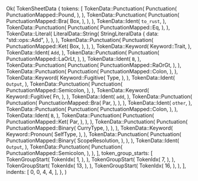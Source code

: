 Ok(
    TokenSheetData {
        tokens: [
            TokenData::Punctuation(
                Punctuation(
                    PunctuationMapped::Pound,
                ),
            ),
            TokenData::Punctuation(
                Punctuation(
                    PunctuationMapped::Bra(
                        Box,
                    ),
                ),
            ),
            TokenData::Ident(
                `to_rust`,
            ),
            TokenData::Punctuation(
                Punctuation(
                    PunctuationMapped::Eq,
                ),
            ),
            TokenData::Literal(
                LiteralData::String(
                    StringLiteralData {
                        data: "std::ops::Add",
                    },
                ),
            ),
            TokenData::Punctuation(
                Punctuation(
                    PunctuationMapped::Ket(
                        Box,
                    ),
                ),
            ),
            TokenData::Keyword(
                Keyword::Trait,
            ),
            TokenData::Ident(
                `Add`,
            ),
            TokenData::Punctuation(
                Punctuation(
                    PunctuationMapped::LaOrLt,
                ),
            ),
            TokenData::Ident(
                `B`,
            ),
            TokenData::Punctuation(
                Punctuation(
                    PunctuationMapped::RaOrGt,
                ),
            ),
            TokenData::Punctuation(
                Punctuation(
                    PunctuationMapped::Colon,
                ),
            ),
            TokenData::Keyword(
                Keyword::Fugitive(
                    Type,
                ),
            ),
            TokenData::Ident(
                `Output`,
            ),
            TokenData::Punctuation(
                Punctuation(
                    PunctuationMapped::Semicolon,
                ),
            ),
            TokenData::Keyword(
                Keyword::Fugitive(
                    Fn,
                ),
            ),
            TokenData::Ident(
                `add`,
            ),
            TokenData::Punctuation(
                Punctuation(
                    PunctuationMapped::Bra(
                        Par,
                    ),
                ),
            ),
            TokenData::Ident(
                `other`,
            ),
            TokenData::Punctuation(
                Punctuation(
                    PunctuationMapped::Colon,
                ),
            ),
            TokenData::Ident(
                `B`,
            ),
            TokenData::Punctuation(
                Punctuation(
                    PunctuationMapped::Ket(
                        Par,
                    ),
                ),
            ),
            TokenData::Punctuation(
                Punctuation(
                    PunctuationMapped::Binary(
                        CurryType,
                    ),
                ),
            ),
            TokenData::Keyword(
                Keyword::Pronoun(
                    SelfType,
                ),
            ),
            TokenData::Punctuation(
                Punctuation(
                    PunctuationMapped::Binary(
                        ScopeResolution,
                    ),
                ),
            ),
            TokenData::Ident(
                `Output`,
            ),
            TokenData::Punctuation(
                Punctuation(
                    PunctuationMapped::Semicolon,
                ),
            ),
        ],
        token_group_starts: [
            TokenGroupStart(
                TokenIdx(
                    1,
                ),
            ),
            TokenGroupStart(
                TokenIdx(
                    7,
                ),
            ),
            TokenGroupStart(
                TokenIdx(
                    13,
                ),
            ),
            TokenGroupStart(
                TokenIdx(
                    16,
                ),
            ),
        ],
        indents: [
            0,
            0,
            4,
            4,
        ],
    },
)